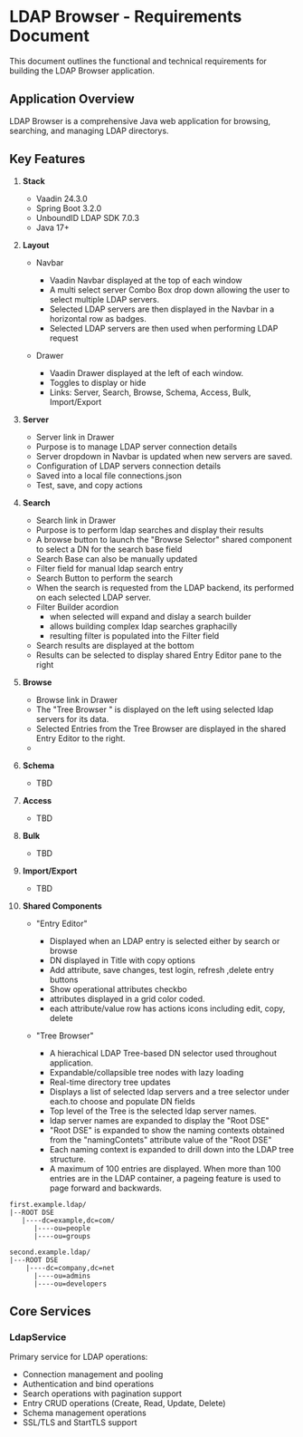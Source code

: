 # LDAP Browser - Requirements Document

This document outlines the functional and technical requirements for building the LDAP Browser application.

## Application Overview

LDAP Browser is a comprehensive Java web application for browsing, searching, and managing LDAP directorys.

## Key Features

1. **Stack**
   - Vaadin 24.3.0
   - Spring Boot 3.2.0
   - UnboundID LDAP SDK 7.0.3
   - Java 17+

1. **Layout**
    - Navbar
        - Vaadin Navbar displayed at the top of each window
        - A multi select server Combo Box drop down allowing the user to select multiple LDAP servers.
        - Selected LDAP servers are then displayed in the Navbar in a horizontal row as badges.
        - Selected LDAP servers are then used when performing LDAP request

    - Drawer
        - Vaadin Drawer displayed at the left of each window.
        - Toggles to display or hide
        - Links: Server, Search, Browse, Schema, Access, Bulk, Import/Export

1. **Server**
   - Server link in Drawer
   - Purpose is to manage LDAP server connection details
   - Server dropdown in Navbar is updated when new servers are saved.
   - Configuration of LDAP servers connection details
   - Saved into a local file connections.json
   - Test, save, and copy actions

1. **Search**
   - Search link in Drawer
   - Purpose is to perform ldap searches and display their results
   - A browse button to launch the "Browse Selector" shared component to select a DN for the search base field
   - Search Base can also be manually updated
   - Filter field for manual ldap search entry
   - Search Button to perform the search
   - When the search is requested from the LDAP backend, its performed on each selected LDAP server.
   - Filter Builder acordion
       - when selected will expand and dislay a search builder
       - allows building complex ldap searches graphacilly
       - resulting filter is populated into the Filter field
   - Search results are displayed at the bottom
   - Results can be selected to display shared Entry Editor pane to the right


1. **Browse**
    - Browse link in Drawer
    - The "Tree Browser " is displayed on the left using selected ldap servers for its data.
    - Selected Entries from the Tree Browser  are displayed in the shared Entry Editor to the right.
    - 

1. **Schema**
    - TBD

1. **Access**
    - TBD

1. **Bulk**
    - TBD

1. **Import/Export**
    - TBD

1. **Shared Components**

    - "Entry Editor"
        - Displayed when an LDAP entry is selected either by search or browse
        - DN displayed in Title with copy options
        - Add attribute, save changes, test login, refresh ,delete entry buttons
        - Show operational attributes checkbo
        - attributes displayed in a grid color coded.
        - each attribute/value row has actions icons including edit, copy, delete

    - "Tree Browser"
        - A hierachical LDAP Tree-based DN selector used throughout application.
        - Expandable/collapsible tree nodes with lazy loading
        - Real-time directory tree updates
        - Displays a list of selected ldap servers and a tree selector under each.to choose and populate DN fields
        - Top level of the Tree is the selected ldap server names.
        - ldap server names are expanded to display the "Root DSE"
        - "Root DSE" is expanded to show the naming contexts obtained from the "namingContets" attribute value of the "Root DSE"
        - Each naming context is expanded to drill down into the LDAP tree structure.
        - A maximum of 100 entries are displayed. When more than 100 entries are in the LDAP container, a pageing feature is used to page forward and backwards.
```
first.example.ldap/
|--ROOT DSE
   |----dc=example,dc=com/
      |----ou=people
      |----ou=groups

second.example.ldap/
|---ROOT DSE
    |----dc=company,dc=net
      |----ou=admins
      |----ou=developers
```

## Core Services

### LdapService
Primary service for LDAP operations:
- Connection management and pooling
- Authentication and bind operations
- Search operations with pagination support
- Entry CRUD operations (Create, Read, Update, Delete)
- Schema management operations
- SSL/TLS and StartTLS support